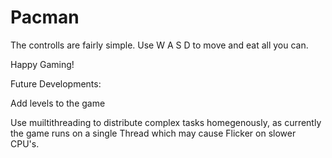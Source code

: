 # Pacman
The controlls are fairly simple.
Use W A S D to move and eat all you can.

Happy Gaming!

Future Developments:

Add levels to the game

Use muiltithreading to distribute complex tasks homegenously, as currently the game runs on a single Thread which may cause Flicker on slower CPU's.
